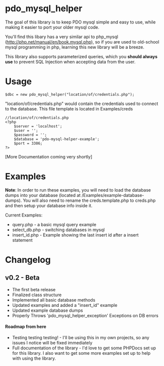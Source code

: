 # pdo_mysql_helper

The goal of this library is to keep PDO mysql simple and easy to use, while making it easier to port your older mysql code. 

You'll find this libary has a very similar api to php_mysql (http://php.net/manual/en/book.mysql.php), so if you are used to old-school mysql programming in php, learning this new library will be a breeze.

This library also supports parameterized queries, which you **should always use**  to prevent SQL Injection when accepting data from the user.

# Usage
```
$dbc = new pdo_mysql_helper("location/of/credentials.php");
```
"location/of/credentials.php" would contain the credentials used to connect to the database.
This file template is located in Examples/creds
```
//location/of/credentials.php
<?php
	$server = 'localhost';
	$user = '';
	$password = '';
	$database = 'pdo-mysql-helper-example';
	$port = 3306;
?>
```
[More Documentation coming very shortly]

# Examples 

**Note**: In order to run these examples, you will need to load the database dumps into your database (located at /Examples/example-database-dumps). You will also need to rename the creds.template.php to creds.php and then setup your database info inside it.

Current Examples:
* query.php - a basic mysql query example
* select_db.php - switching databases in mysql
* insert_id.php - Example showing the last insert id after a insert statement

# Changelog
## v0.2 - Beta
* The first beta release
* Finalized class structure
* Implemented all basic database methods
* Updated examples and added a "insert_id" example
* Updated example database dumps
* Properly Throws 'pdo_mysql_helper_exception' Exceptions on DB errors

#### Roadmap from here
* Testing testing testing! - I'll be using this in my own projects, so any issues I notice will be fixed immediately
* Full documentation of the library - I'd love to get some PHPDocs set up for this library. I also want to get some more examples set up to help with using the library. 
